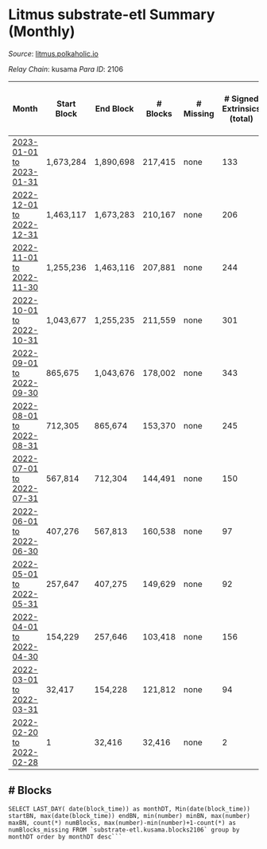 # Litmus substrate-etl Summary (Monthly)

_Source_: [litmus.polkaholic.io](https://litmus.polkaholic.io)

*Relay Chain*: kusama
*Para ID*: 2106



| Month | Start Block | End Block | # Blocks | # Missing | # Signed Extrinsics (total) | # Active Accounts (avg) | # Addresses with Balances (max) | Issues |
| ----- | ----------- | --------- | -------- | --------- | --------------------------- | ----------------------- | ------------------------------- | ------ |
| [2023-01-01 to 2023-01-31](/substrate-etl/kusama/2106-litmus/2023-01-31.md) | 1,673,284 | 1,890,698 | 217,415 | none | 133 | 3 | 13,906 | - | 
| [2022-12-01 to 2022-12-31](/substrate-etl/kusama/2106-litmus/2022-12-31.md) | 1,463,117 | 1,673,283 | 210,167 | none | 206 | 5 | 13,905 | - | 
| [2022-11-01 to 2022-11-30](/substrate-etl/kusama/2106-litmus/2022-11-30.md) | 1,255,236 | 1,463,116 | 207,881 | none | 244 | 5 | 13,906 | - | 
| [2022-10-01 to 2022-10-31](/substrate-etl/kusama/2106-litmus/2022-10-31.md) | 1,043,677 | 1,255,235 | 211,559 | none | 301 | 7 | 13,904 | - | 
| [2022-09-01 to 2022-09-30](/substrate-etl/kusama/2106-litmus/2022-09-30.md) | 865,675 | 1,043,676 | 178,002 | none | 343 | 6 | 13,889 | - | 
| [2022-08-01 to 2022-08-31](/substrate-etl/kusama/2106-litmus/2022-08-31.md) | 712,305 | 865,674 | 153,370 | none | 245 | 4 | 11,918 | - | 
| [2022-07-01 to 2022-07-31](/substrate-etl/kusama/2106-litmus/2022-07-31.md) | 567,814 | 712,304 | 144,491 | none | 150 | 4 | 3,832 | - | 
| [2022-06-01 to 2022-06-30](/substrate-etl/kusama/2106-litmus/2022-06-30.md) | 407,276 | 567,813 | 160,538 | none | 97 | 2 | 3,831 | - | 
| [2022-05-01 to 2022-05-31](/substrate-etl/kusama/2106-litmus/2022-05-31.md) | 257,647 | 407,275 | 149,629 | none | 92 | 3 | 3,827 | - | 
| [2022-04-01 to 2022-04-30](/substrate-etl/kusama/2106-litmus/2022-04-30.md) | 154,229 | 257,646 | 103,418 | none | 156 | 4 | 3,824 | - | 
| [2022-03-01 to 2022-03-31](/substrate-etl/kusama/2106-litmus/2022-03-31.md) | 32,417 | 154,228 | 121,812 | none | 94 | 2 | 3,821 | - | 
| [2022-02-20 to 2022-02-28](/substrate-etl/kusama/2106-litmus/2022-02-28.md) | 1 | 32,416 | 32,416 | none | 2 |  | 16 | - | 

## # Blocks
```
SELECT LAST_DAY( date(block_time)) as monthDT, Min(date(block_time)) startBN, max(date(block_time)) endBN, min(number) minBN, max(number) maxBN, count(*) numBlocks, max(number)-min(number)+1-count(*) as numBlocks_missing FROM `substrate-etl.kusama.blocks2106` group by monthDT order by monthDT desc```

